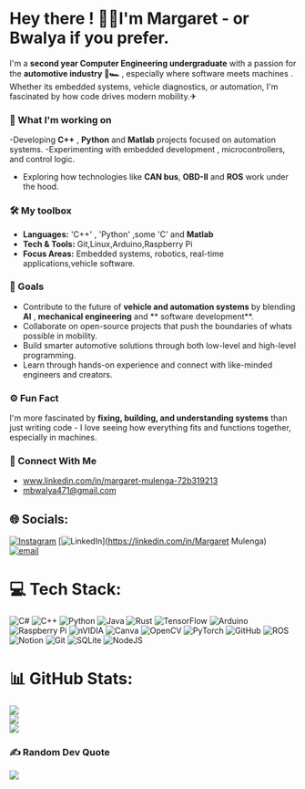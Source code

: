 # Hey there ! 🖐🏽I'm Margaret - or Bwalya if you prefer.

I'm a **second year Computer Engineering undergraduate** with a passion for the **automotive industry 🚗🏎** , especially where software meets machines . Whether its embedded systems, vehicle diagnostics, or automation, I'm fascinated by how code drives modern mobility.✈

### 🧩 What I'm working on 
-Developing **C++** , **Python** and **Matlab** projects focused on automation  systems.
-Experimenting with embedded development , microcontrollers, and control logic.
- Exploring how technologies like **CAN bus**, **OBD-II**  and **ROS** work under the hood.

### 🛠 My toolbox
- **Languages:** 'C++' , 'Python' ,some 'C' and **Matlab**
- **Tech & Tools:** Git,Linux,Arduino,Raspberry Pi
- **Focus Areas:** Embedded systems, robotics, real-time applications,vehicle            software.

### 🚀 Goals
- Contribute to the future of **vehicle and automation systems** by blending **AI** ,   **mechanical engineering** and ** software development**.
- Collaborate on open-source projects that push the boundaries of whats possible in      mobility.
- Build smarter automotive solutions through both low-level and high-level               programming.
- Learn through hands-on experience and connect with like-minded engineers and           creators.

 ### ⚙ Fun Fact
 I'm more fascinated by **fixing, building, and understanding systems** than just    writing code - I love seeing how everything fits and functions together,            especially in machines.

 ### 🔗 Connect With Me
 - www.linkedin.com/in/margaret-mulenga-72b319213
 - mbwalya471@gmail.com



## 🌐 Socials:
[![Instagram](https://img.shields.io/badge/Instagram-%23E4405F.svg?logo=Instagram&logoColor=white)](https://instagram.com/margaretmarh) [![LinkedIn](https://img.shields.io/badge/LinkedIn-%230077B5.svg?logo=linkedin&logoColor=white)](https://linkedin.com/in/Margaret Mulenga) [![email](https://img.shields.io/badge/Email-D14836?logo=gmail&logoColor=white)](mailto:mbwalya471@gmail.com) 

# 💻 Tech Stack:
![C#](https://img.shields.io/badge/c%23-%23239120.svg?style=for-the-badge&logo=csharp&logoColor=white) ![C++](https://img.shields.io/badge/c++-%2300599C.svg?style=for-the-badge&logo=c%2B%2B&logoColor=white) ![Python](https://img.shields.io/badge/python-3670A0?style=for-the-badge&logo=python&logoColor=ffdd54) ![Java](https://img.shields.io/badge/java-%23ED8B00.svg?style=for-the-badge&logo=openjdk&logoColor=white) ![Rust](https://img.shields.io/badge/rust-%23000000.svg?style=for-the-badge&logo=rust&logoColor=white) ![TensorFlow](https://img.shields.io/badge/TensorFlow-%23FF6F00.svg?style=for-the-badge&logo=TensorFlow&logoColor=white) ![Arduino](https://img.shields.io/badge/-Arduino-00979D?style=for-the-badge&logo=Arduino&logoColor=white) ![Raspberry Pi](https://img.shields.io/badge/-Raspberry_Pi-C51A4A?style=for-the-badge&logo=Raspberry-Pi) ![nVIDIA](https://img.shields.io/badge/nVIDIA-%2376B900.svg?style=for-the-badge&logo=nVIDIA&logoColor=white) ![Canva](https://img.shields.io/badge/Canva-%2300C4CC.svg?style=for-the-badge&logo=Canva&logoColor=white) ![OpenCV](https://img.shields.io/badge/opencv-%23white.svg?style=for-the-badge&logo=opencv&logoColor=white) ![PyTorch](https://img.shields.io/badge/PyTorch-%23EE4C2C.svg?style=for-the-badge&logo=PyTorch&logoColor=white) ![GitHub](https://img.shields.io/badge/github-%23121011.svg?style=for-the-badge&logo=github&logoColor=white) ![ROS](https://img.shields.io/badge/ros-%230A0FF9.svg?style=for-the-badge&logo=ros&logoColor=white) ![Notion](https://img.shields.io/badge/Notion-%23000000.svg?style=for-the-badge&logo=notion&logoColor=white) ![Git](https://img.shields.io/badge/git-%23F05033.svg?style=for-the-badge&logo=git&logoColor=white) ![SQLite](https://img.shields.io/badge/sqlite-%2307405e.svg?style=for-the-badge&logo=sqlite&logoColor=white) ![NodeJS](https://img.shields.io/badge/node.js-6DA55F?style=for-the-badge&logo=node.js&logoColor=white)
# 📊 GitHub Stats:
![](https://github-readme-stats.vercel.app/api?username=Marhh-hub&theme=neon&hide_border=false&include_all_commits=false&count_private=false)<br/>
![](https://nirzak-streak-stats.vercel.app/?user=Marhh-hub&theme=neon&hide_border=false)<br/>
![](https://github-readme-stats.vercel.app/api/top-langs/?username=Marhh-hub&theme=neon&hide_border=false&include_all_commits=false&count_private=false&layout=compact)

### ✍️ Random Dev Quote
![](https://quotes-github-readme.vercel.app/api?type=horizontal&theme=radical)

<!-- Proudly created with GPRM ( https://gprm.itsvg.in ) -->
